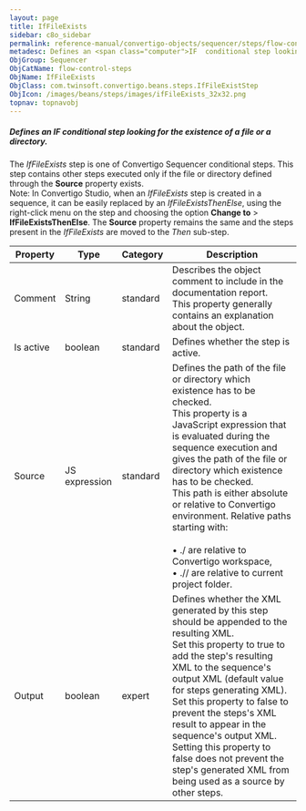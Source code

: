 ```yaml
---
layout: page
title: IfFileExists
sidebar: c8o_sidebar
permalink: reference-manual/convertigo-objects/sequencer/steps/flow-control-steps/iffileexists/
metadesc: Defines an <span class="computer">IF  conditional step looking for the existence of a file or a directory.   The  IfFileExists  step is one of Convert
ObjGroup: Sequencer
ObjCatName: flow-control-steps
ObjName: IfFileExists
ObjClass: com.twinsoft.convertigo.beans.steps.IfFileExistStep
ObjIcon: /images/beans/steps/images/ifFileExists_32x32.png
topnav: topnavobj
---
```

##### Defines an <span class="computer">IF</span> conditional step looking for the existence of a file or a directory. 

The <i>IfFileExists</i> step is one of Convertigo Sequencer conditional steps. This step contains other steps executed only if the file or directory defined through the <b>Source</b> property exists. <br/><span class="orangetwinsoft">Note:</span> In Convertigo Studio, when an <i>IfFileExists</i> step is created in a sequence, it can be easily replaced by an <i>IfFileExistsThenElse</i>, using the right-click menu on the step and choosing the option <b>Change to</b> &gt; <b>IfFileExistsThenElse</b>. The <b>Source</b> property remains the same and the steps present in the <i>IfFileExists</i> are moved to the <i>Then</i> sub-step.

Property | Type | Category | Description
--- | --- | --- | ---
Comment | String | standard | Describes the object comment to include in the documentation report.<br/>This property generally contains an explanation about the object.
Is active | boolean | standard | Defines whether the step is active.
Source | JS expression | standard | Defines the path of the file or directory which existence has to be checked.<br/>This property is a JavaScript expression that is evaluated during the sequence execution and gives the path of the file or directory which existence has to be checked. <br/>This path is either absolute or relative to Convertigo environment. Relative paths starting with:<br/><br/>• <span class="computer">./</span> are relative to Convertigo workspace,<br/>• <span class="computer">.//</span> are relative to current project folder. <br/>
Output | boolean | expert | Defines whether the XML generated by this step should be appended to the resulting XML.<br/>Set this property to <span class="computer">true</span> to add the step's resulting XML to the sequence's output XML (default value for steps generating XML). Set this property to <span class="computer">false</span> to prevent the steps's XML result to appear in the sequence's output XML.<br/>Setting this property to <span class="computer">false</span> does not prevent the step's generated XML from being used as a source by other steps.
